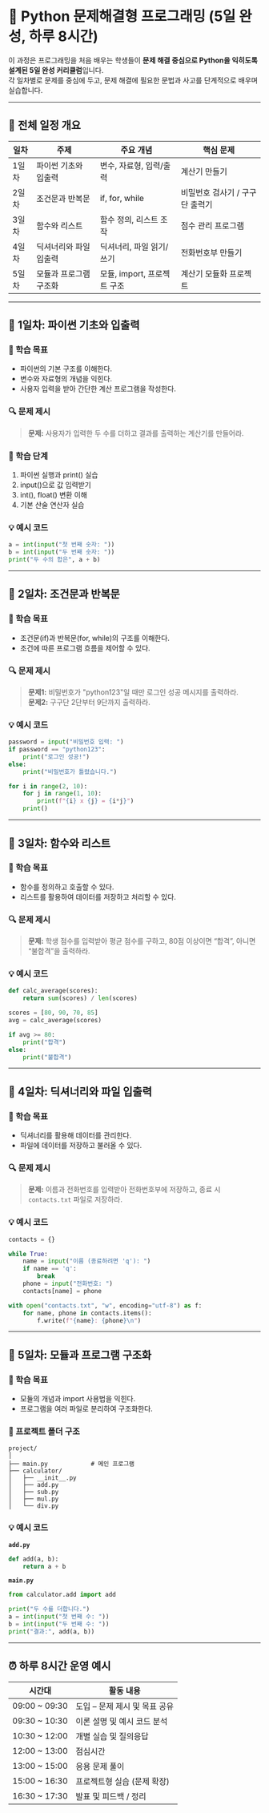 # 🧠 Python 문제해결형 프로그래밍 (5일 완성, 하루 8시간)

이 과정은 프로그래밍을 처음 배우는 학생들이 **문제 해결 중심으로 Python을 익히도록 설계된 5일 완성 커리큘럼**입니다.  
각 일차별로 문제를 중심에 두고, 문제 해결에 필요한 문법과 사고를 단계적으로 배우며 실습합니다.

---

## 📅 전체 일정 개요

| 일차  | 주제                   | 주요 개념                   | 핵심 문제                       |
| ----- | ---------------------- | --------------------------- | ------------------------------- |
| 1일차 | 파이썬 기초와 입출력   | 변수, 자료형, 입력/출력     | 계산기 만들기                   |
| 2일차 | 조건문과 반복문        | if, for, while              | 비밀번호 검사기 / 구구단 출력기 |
| 3일차 | 함수와 리스트          | 함수 정의, 리스트 조작      | 점수 관리 프로그램              |
| 4일차 | 딕셔너리와 파일 입출력 | 딕셔너리, 파일 읽기/쓰기    | 전화번호부 만들기               |
| 5일차 | 모듈과 프로그램 구조화 | 모듈, import, 프로젝트 구조 | 계산기 모듈화 프로젝트          |

---

## 📘 1일차: 파이썬 기초와 입출력

### 🎯 학습 목표

- 파이썬의 기본 구조를 이해한다.
- 변수와 자료형의 개념을 익힌다.
- 사용자 입력을 받아 간단한 계산 프로그램을 작성한다.

### 🔍 문제 제시

> **문제:** 사용자가 입력한 두 수를 더하고 결과를 출력하는 계산기를 만들어라.

### 🧩 학습 단계

1. 파이썬 실행과 print() 실습
2. input()으로 값 입력받기
3. int(), float() 변환 이해
4. 기본 산술 연산자 실습

### 💡 예시 코드

```python
a = int(input("첫 번째 숫자: "))
b = int(input("두 번째 숫자: "))
print("두 수의 합은", a + b)
```

---

## 📘 2일차: 조건문과 반복문

### 🎯 학습 목표

- 조건문(if)과 반복문(for, while)의 구조를 이해한다.
- 조건에 따른 프로그램 흐름을 제어할 수 있다.

### 🔍 문제 제시

> **문제1:** 비밀번호가 "python123"일 때만 로그인 성공 메시지를 출력하라.  
> **문제2:** 구구단 2단부터 9단까지 출력하라.

### 💡 예시 코드

```python
password = input("비밀번호 입력: ")
if password == "python123":
    print("로그인 성공!")
else:
    print("비밀번호가 틀렸습니다.")
```

```python
for i in range(2, 10):
    for j in range(1, 10):
        print(f"{i} x {j} = {i*j}")
    print()
```

---

## 📘 3일차: 함수와 리스트

### 🎯 학습 목표

- 함수를 정의하고 호출할 수 있다.
- 리스트를 활용하여 데이터를 저장하고 처리할 수 있다.

### 🔍 문제 제시

> **문제:** 학생 점수를 입력받아 평균 점수를 구하고, 80점 이상이면 “합격”, 아니면 “불합격”을 출력하라.

### 💡 예시 코드

```python
def calc_average(scores):
    return sum(scores) / len(scores)

scores = [80, 90, 70, 85]
avg = calc_average(scores)

if avg >= 80:
    print("합격")
else:
    print("불합격")
```

---

## 📘 4일차: 딕셔너리와 파일 입출력

### 🎯 학습 목표

- 딕셔너리를 활용해 데이터를 관리한다.
- 파일에 데이터를 저장하고 불러올 수 있다.

### 🔍 문제 제시

> **문제:** 이름과 전화번호를 입력받아 전화번호부에 저장하고, 종료 시 `contacts.txt` 파일로 저장하라.

### 💡 예시 코드

```python
contacts = {}

while True:
    name = input("이름 (종료하려면 'q'): ")
    if name == 'q':
        break
    phone = input("전화번호: ")
    contacts[name] = phone

with open("contacts.txt", "w", encoding="utf-8") as f:
    for name, phone in contacts.items():
        f.write(f"{name}: {phone}\n")
```

---

## 📘 5일차: 모듈과 프로그램 구조화

### 🎯 학습 목표

- 모듈의 개념과 import 사용법을 익힌다.
- 프로그램을 여러 파일로 분리하여 구조화한다.

### 📁 프로젝트 폴더 구조

```
project/
│
├── main.py            # 메인 프로그램
├── calculator/
│   ├── __init__.py
│   ├── add.py
│   ├── sub.py
│   ├── mul.py
│   └── div.py
```

### 💡 예시 코드

**`add.py`**

```python
def add(a, b):
    return a + b
```

**`main.py`**

```python
from calculator.add import add

print("두 수를 더합니다.")
a = int(input("첫 번째 수: "))
b = int(input("두 번째 수: "))
print("결과:", add(a, b))
```

---

## ⏰ 하루 8시간 운영 예시

| 시간대        | 활동 내용                     |
| ------------- | ----------------------------- |
| 09:00 ~ 09:30 | 도입 – 문제 제시 및 목표 공유 |
| 09:30 ~ 10:30 | 이론 설명 및 예시 코드 분석   |
| 10:30 ~ 12:00 | 개별 실습 및 질의응답         |
| 12:00 ~ 13:00 | 점심시간                      |
| 13:00 ~ 15:00 | 응용 문제 풀이                |
| 15:00 ~ 16:30 | 프로젝트형 실습 (문제 확장)   |
| 16:30 ~ 17:30 | 발표 및 피드백 / 정리         |
